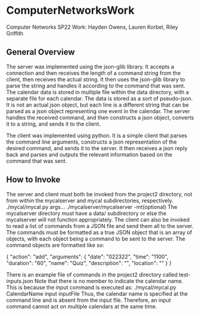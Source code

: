 # ComputerNetworksWork
Computer Networks SP22 Work: Hayden Owens, Lauren Korbel, Riley Griffith

## General Overview
The server was implemented using the json-glib library. It accepts a connection and then receives the length of a command string
from the client, then receives the actual string. It then uses the json-glib library to parse the string and handles it according
to the command that was sent. The calendar data is stored in multiple file within the data directory, with a separate file for
each calendar. The data is stored as a sort of pseudo-json. It is not an actual json object, but each line is a different string
that can be parsed as a json object representing one event in the calendar. The server handles the received command, and then
constructs a json object, converts it to a string, and sends it to the client.

The client was implemented using python. It is a simple client that parses the command line arguments, constructs a json
representation of the desired command, and sends it to the server. It then receives a json reply back and parses and 
outputs the relevant information based on the command that was sent.

## How to Invoke
The server and client must both be invoked from the project2 directory, not from within the mycalserver and mycal subdirectories,
respectively. 
      ./mycal/mycal.py args...
      ./mycalserver/mycalserver -mt(optional)
The mycalserver directory must have a data/ subdirectory or else the mycalserver will not function appropriately.
The client can also be invoked to read a list of commands from a JSON file and send them all to the server. The commands must
be formatted as a true JSON object that is an array of objects, with each object being a command to be sent to the server.
The command objects are formatted like so:

{
		"action": "add", 
		"arguments": {
			"date": "022322", 
			"time": "1100", 
			"duration": "60", 
			"name": "Quiz", 
			"description": "", 
			"location": ""
		}
}

There is an example file of commands in the project2 directory called test-inputs.json
Note that there is no member to indicate the calendar name. This is because the input command is executed as: 
        ./mycal/mycal.py CalendarName input inputFile
Thus, the calendar name is specified at the command line and is absent from the input file. Therefore, an input command cannot
act on multiple calendars at the same time.
